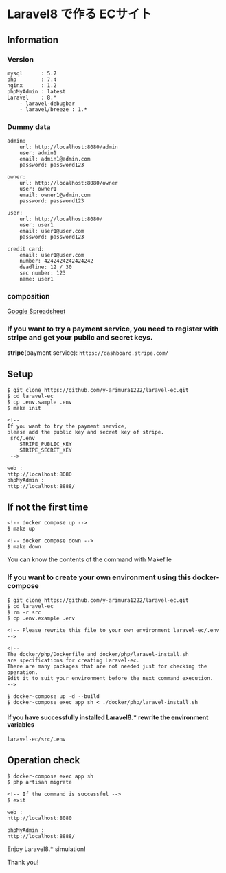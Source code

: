 # Laravel8 で作る ECサイト

## Information
### Version
```
mysql      : 5.7
php        : 7.4
nginx      : 1.2
phpMyAdmin : latest
Laravel    : 8.*
    - laravel-debugbar
    - laravel/breeze : 1.*
```
### Dummy data
```angular2html
admin:
    url: http://localhost:8080/admin
    user: admin1
    email: admin1@admin.com
    password: password123

owner:
    url: http://localhost:8080/owner
    user: owner1
    email: owner1@admin.com
    password: password123

user:
    url: http://localhost:8080/
    user: user1
    email: user1@user.com
    password: password123
    
credit card:
    email: user1@user.com
    number: 4242424242424242
    deadline: 12 / 30
    sec number: 123
    name: user1
```

### composition
[Google Spreadsheet](https://docs.google.com/spreadsheets/d/1_U7_D66RUrbEjUXhBgbW1zMhpfZmCmd4r-jybHbrB6M/edit?usp=sharing)

### If you want to try a payment service, you need to register with stripe and get your public and secret keys.
**stripe**(payment service): `https://dashboard.stripe.com/`

## Setup
```angular2html
$ git clone https://github.com/y-arimura1222/laravel-ec.git
$ cd laravel-ec
$ cp .env.sample .env
$ make init

<!--
If you want to try the payment service,
please add the public key and secret key of stripe.
 src/.env
    STRIPE_PUBLIC_KEY
    STRIPE_SECRET_KEY
 -->

web :
http://localhost:8080
phpMyAdmin :
http://localhost:8888/
```

## If not the first time
```angula
<!-- docker compose up -->
$ make up

<!-- docker compose down -->
$ make down
```
You can know the contents of the command with Makefile

### If you want to create your own environment using this docker-compose
```angular2html
$ git clone https://github.com/y-arimura1222/laravel-ec.git
$ cd laravel-ec
$ rm -r src
$ cp .env.example .env

<!-- Please rewrite this file to your own environment laravel-ec/.env -->

<!--
The docker/php/Dockerfile and docker/php/laravel-install.sh
are specifications for creating Laravel-ec.
There are many packages that are not needed just for checking the operation.
Edit it to suit your environment before the next command execution. 
-->

$ docker-compose up -d --build
$ docker-compose exec app sh < ./docker/php/laravel-install.sh
```

#### If you have successfully installed Laravel8.* rewrite the environment variables
`laravel-ec/src/.env`

## Operation check
```angular2html
$ docker-compose exec app sh
$ php artisan migrate

<!-- If the command is successful -->
$ exit

web :
http://localhost:8080

phpMyAdmin :
http://localhost:8888/
```

Enjoy Laravel8.* simulation!

Thank you!
